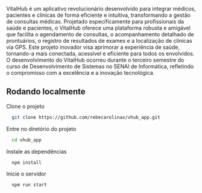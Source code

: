 VitalHub é um aplicativo revolucionário desenvolvido para integrar médicos, pacientes e clínicas de forma eficiente e intuitiva, transformando a gestão de consultas médicas. Projetado especificamente para profissionais da saúde e pacientes, o VitalHub oferece uma plataforma robusta e amigável que facilita o agendamento de consultas, o acompanhamento detalhado de prontuários, o registro de resultados de exames e a localização de clínicas via GPS. Este projeto inovador visa aprimorar a experiência de saúde, tornando-a mais conectada, acessível e eficiente para todos os envolvidos. O desenvolvimento do VitalHub ocorreu durante o terceiro semestre do curso de Desenvolvimento de Sistemas no SENAI de Informática, refletindo o compromisso com a excelência e a inovação tecnológica.


## Rodando localmente

Clone o projeto

```bash
  git clone https://github.com/rebecarolinax/vhub_app.git
```

Entre no diretório do projeto

```bash
  cd vhub_app
```

Instale as dependências

```bash
  npm install
```

Inicie o servidor

```bash
  npm run start
```

